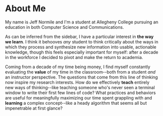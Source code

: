 # About Me

My name is Jeff Normile and I'm a student at Allegheny College pursuing an education in both Computer Science and Communications.

As can be inferred from the sidebar, I have a particular interest in **the way we learn**. I think it behooves *any* student to think critically about the ways in which they process and synthesize new information into usable, actionable knowledge, though this feels especially important for myself: after a decade in the workforce I decided to pivot and make the return to academia.

Coming from a decade of my time being money, I find myself constantly evaluating the **value** of my time in the classroom--both from a student *and* an instructor perspective. The questions that come from this line of thinking now inspire my research interests. How do we effectively **teach** entirely new ways of thinking--like teaching someone who's never seen a terminal window to write their first few lines of code? What practices and behaviors are useful for meaningfully maximizing our time spent grappling with and **learning** a complex concept--like a heady algorithm that seems all but impenetrable at first glance?